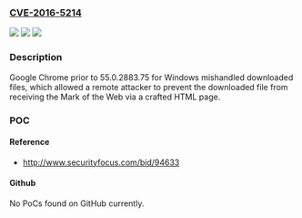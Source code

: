 ### [CVE-2016-5214](https://cve.mitre.org/cgi-bin/cvename.cgi?name=CVE-2016-5214)
![](https://img.shields.io/static/v1?label=Product&message=Google%20Chrome%20prior%20to%2055.0.2883.75%20for%20Windows&color=blue)
![](https://img.shields.io/static/v1?label=Version&message=n%2Fa&color=blue)
![](https://img.shields.io/static/v1?label=Vulnerability&message=insufficient%20policy%20enforcement&color=brighgreen)

### Description

Google Chrome prior to 55.0.2883.75 for Windows mishandled downloaded files, which allowed a remote attacker to prevent the downloaded file from receiving the Mark of the Web via a crafted HTML page.

### POC

#### Reference
- http://www.securityfocus.com/bid/94633

#### Github
No PoCs found on GitHub currently.

